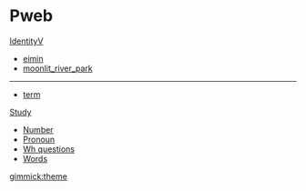 # Pweb

<!-- [About]()

  * [このWikiについて](about.md) -->

[IdentityV]()

  * [eimin](identityV.md)
  * [moonlit_river_park](moonlit_river_park.md)
  - - - -
  * [term](demo/sample.html)

[Study]()

  * [Number](number.md)
  * [Pronoun](pronoun.md)
  * [Wh questions](wh_questions.md)
  * [Words](words.md)

<!-- [Contact](contact.md) -->

<!-- [gimmick:themechooser](Choose theme) -->
<!-- [gimmick:theme (inverse: true)](flatly) -->
[gimmick:theme](bootstrap)
